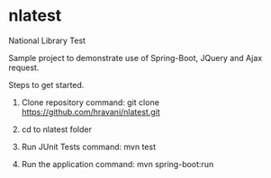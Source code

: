 # nlatest
National Library Test

Sample project to demonstrate use of Spring-Boot, JQuery and Ajax request.

Steps to get started.

1) Clone repository
command: git clone https://github.com/hravani/nlatest.git

2) cd to nlatest folder

3) Run JUnit Tests
command: mvn test

4) Run the application
command: mvn spring-boot:run


